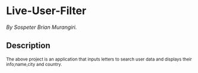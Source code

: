 # Live-User-Filter
*By Sospeter Brian Murangiri.*
## Description
<sub>The above project is an application that inputs letters to search user
  data and displays their info;name,city and country.</sub>

